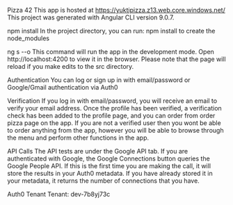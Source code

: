 Pizza 42
This app is hosted at https://yuktipizza.z13.web.core.windows.net/ This project was generated with Angular CLI version 9.0.7.

npm install
In the project directory, you can run: npm install to create the node_modules

ng s --o
This command will run the app in the development mode. Open http://localhost:4200 to view it in the browser. Please note that the page will reload if you make edits to the src directory.

Authentication
You can log or sign up in with email/password or Google/Gmail authentication via Auth0

Verification
If you log in with email/password, you will receive an email to verify your email address. Once the profile has been verified, a verification check has been added to the profile page, and you can order from order pizza page on the app. If you are not a verified user then you wont be able to order anything from the app, however you will be able to browse through the menu and perform other functions in the app.

API Calls
The API tests are under the Google API tab. If you are authenticated with Google, the Google Connections button queries the Google People API. If this is the first time you are making the call, it will store the results in your Auth0 metadata. If you have already stored it in your metadata, it returns the number of connections that you have.

Auth0 Tenant
Tenant: dev-7b8yj73c